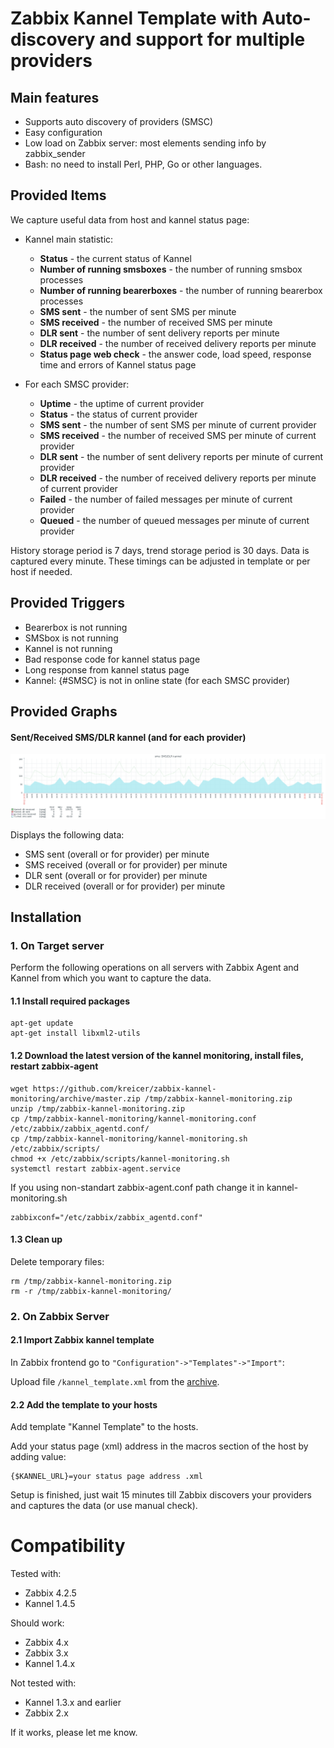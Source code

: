 # Zabbix Kannel Template with Auto-discovery and support for multiple providers

## Main features

- Supports auto discovery of providers (SMSC)
- Easy configuration
- Low load on Zabbix server: most elements sending info by zabbix_sender
- Bash: no need to install Perl, PHP, Go or other languages. 

## Provided Items
We capture useful data from host and kannel status page:

- Kannel main statistic:

    - **Status** - the current status of Kannel
	- **Number of running smsboxes** - the number of running smsbox processes
	- **Number of running bearerboxes** - the number of running bearerbox processes
	- **SMS sent** - the number of sent SMS per minute
	- **SMS received** - the number of received SMS per minute
	- **DLR sent** - the number of sent delivery reports per minute
	- **DLR received** - the number of received delivery reports per minute
	- **Status page web check** - the answer code, load speed, response time and errors of Kannel status page

- For each SMSC provider:

    - **Uptime** - the uptime of current provider
    - **Status** - the status of current provider
	- **SMS sent** - the number of sent SMS per minute of current provider
	- **SMS received** - the number of received SMS per minute of current provider
	- **DLR sent** - the number of sent delivery reports per minute of current provider
	- **DLR received** - the number of received delivery reports per minute of current provider
	- **Failed** - the number of failed messages per minute of current provider
	- **Queued** - the number of queued messages per minute of current provider

History storage period is 7 days, trend storage period is 30 days.
Data is captured every minute.
These timings can be adjusted in template or per host if needed.

## Provided Triggers

- Bearerbox is not running
- SMSbox is not running
- Kannel is not running
- Bad response code for kannel status page
- Long response from kannel status page
- Kannel: {#SMSC} is not in online state (for each SMSC provider)

## Provided Graphs
#### Sent/Received SMS/DLR kannel (and for each provider)
![Zabbix Kannel Graph](https://github.com/kreicer/zabbix-kannel-monitoring/raw/master/img/graph1.png)

Displays the following data:

- SMS sent (overall or for provider) per minute
- SMS received (overall or for provider) per minute
- DLR sent (overall or for provider) per minute
- DLR received (overall or for provider) per minute
    
## Installation

### 1. On Target server
Perform the following operations on all servers with Zabbix Agent and Kannel from which you want to capture the data.

#### 1.1 Install required packages

```console
apt-get update
apt-get install libxml2-utils
```

#### 1.2 Download the latest version of the kannel monitoring, install files, restart zabbix-agent

```console
wget https://github.com/kreicer/zabbix-kannel-monitoring/archive/master.zip /tmp/zabbix-kannel-monitoring.zip
unzip /tmp/zabbix-kannel-monitoring.zip
cp /tmp/zabbix-kannel-monitoring/kannel-monitoring.conf /etc/zabbix/zabbix_agentd.conf/
cp /tmp/zabbix-kannel-monitoring/kannel-monitoring.sh /etc/zabbix/scripts/
chmod +x /etc/zabbix/scripts/kannel-monitoring.sh
systemctl restart zabbix-agent.service
```

If you using non-standart zabbix-agent.conf path change it in kannel-monitoring.sh

```console
zabbixconf="/etc/zabbix/zabbix_agentd.conf"
```

#### 1.3 Clean up
Delete temporary files:

```console
rm /tmp/zabbix-kannel-monitoring.zip
rm -r /tmp/zabbix-kannel-monitoring/
```

### 2. On Zabbix Server
#### 2.1 Import Zabbix kannel template
In Zabbix frontend go to `"Configuration"->"Templates"->"Import"`:

Upload file `/kannel_template.xml` from the [archive](https://github.com/kreicer/zabbix-kannel-monitoring/archive/master.zip).

#### 2.2 Add the template to your hosts
Add template "Kannel Template" to the hosts.

Add your status page (xml) address in the macros section of the host by adding value:

```
{$KANNEL_URL}=your status page address .xml
```

Setup is finished, just wait 15 minutes till Zabbix discovers your providers and captures the data (or use manual check).

# Compatibility
Tested with:
- Zabbix 4.2.5
- Kannel 1.4.5

Should work:
- Zabbix 4.x
- Zabbix 3.x
- Kannel 1.4.x

Not tested with:
- Kannel 1.3.x and earlier
- Zabbix 2.x

If it works, please let me know. 